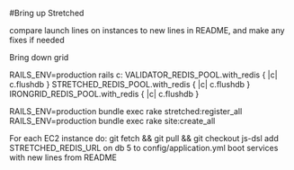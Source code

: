 #Bring up Stretched

compare launch lines on instances to new lines in README, and make any
fixes if needed

Bring down grid

RAILS_ENV=production rails c: 
  VALIDATOR_REDIS_POOL.with_redis { |c| c.flushdb }
  STRETCHED_REDIS_POOL.with_redis { |c| c.flushdb }
  IRONGRID_REDIS_POOL.with_redis { |c| c.flushdb }

RAILS_ENV=production bundle exec rake stretched:register_all
RAILS_ENV=production bundle exec rake site:create_all

For each EC2 instance do:
  git fetch && git pull && git checkout js-dsl
  add STRETCHED_REDIS_URL on db 5 to config/application.yml
  boot services with new lines from README
